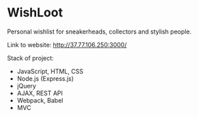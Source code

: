 # WishLoot
Personal wishlist for sneakerheads, collectors and stylish people.

Link to website: http://37.77.106.250:3000/

Stack of project:
* JavaScript, HTML, CSS
* Node.js (Express.js)
* jQuery
* AJAX, REST API
* Webpack, Babel
* MVC
